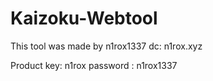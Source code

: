 # Kaizoku-Webtool
This tool was made by n1rox1337 
dc: n1rox.xyz


Product key: n1rox
password : n1rox1337
